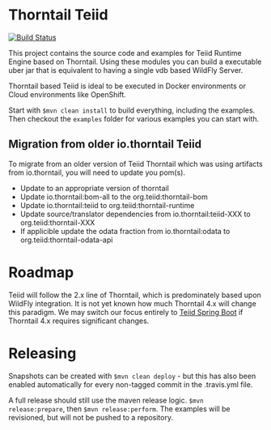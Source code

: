 # Thorntail Teiid

[![Build Status](https://travis-ci.org/teiid/teiid-thorntail.svg?branch=master)](https://travis-ci.org/teiid/teiid-thorntail)

This project contains the source code and examples for Teiid Runtime Engine based on Thorntail. Using these modules you can build a executable uber jar that is equivalent to having a single vdb based WildFly Server.

Thorntail based Teiid is ideal to be executed in Docker environments or Cloud environments like OpenShift. 

Start with `$mvn clean install` to build everything, including the examples.  Then checkout the `examples` folder for various examples you can start with.

## Migration from older io.thorntail Teiid

To migrate from an older version of Teiid Thorntail which was using artifacts from io.thorntail, you will need to update you pom(s).

- Update to an appropriate version of thorntail
- Update io.thorntail:bom-all to the org.teiid:thorntail-bom
- Update io.thorntail:teiid to org.teiid:thorntail-runtime
- Update source/translator dependencies from io.thorntail:teiid-XXX to org.teiid:thorntail-XXX
- If applicible update the odata fraction from io.thorntail:odata to org.teiid:thorntail-odata-api

# Roadmap

Teiid will follow the 2.x line of Thorntail, which is predominately based upon WildFly integration.  It is not yet known how much Thorntail 4.x will change this paradigm.  We may switch our focus entirely to [Teiid Spring Boot](https://github.com/teiid/teiid-spring-boot) if Thorntail 4.x requires significant changes.

# Releasing

Snapshots can be created with `$mvn clean deploy` - but this has also been enabled automatically for every non-tagged commit in the .travis.yml file.

A full release should still use the maven release logic.  `$mvn release:prepare`, then `$mvn release:perform`.  The examples will be revisioned, but will not be pushed to a repository.


 
